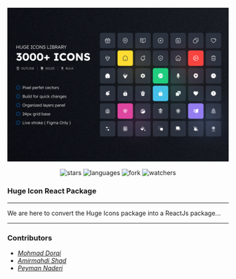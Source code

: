 <div align="center">

![](cover.jpg)

![stars](https://img.shields.io/github/stars/zero-icons/huge-icons?color=gold&style=flat)
![languages](https://img.shields.io/github/languages/top/zero-icons/huge-icons?color=blue&style=flat)
![fork](https://img.shields.io/github/forks/zero-icons/huge-icons?color=purple&style=flat)
![watchers](https://img.shields.io/github/watchers/zero-icons/huge-icons?color=orange&style=flat)

</div>

### Huge Icon React Package

---

We are here to convert the Huge Icons package into a ReactJs package...

---

### Contributors

- *[Mohmad Dorqi](https://github.com/mohmad-dorqi)*
- *[Amirmahdi Shad](https://github.com/AmirMahdi-Shad)*
- *[Peyman Naderi](https://github.com/peymanath)*